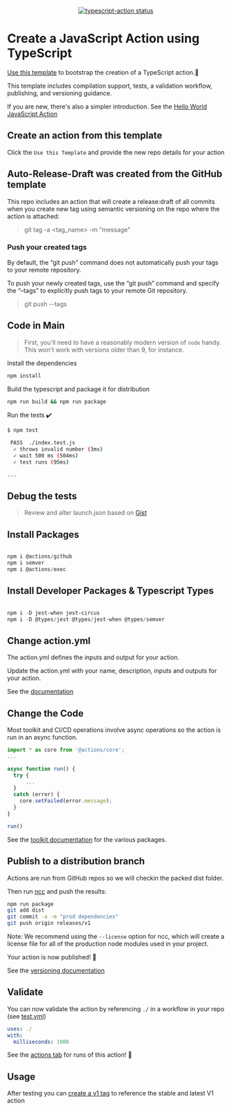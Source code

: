 <p align="center">
  <a href="https://github.com/John-Cassidy/auto-release-draft/actions"><img alt="typescript-action status" src="https://github.com/John-Cassidy/auto-release-draft/workflows/build-test/badge.svg"></a>
</p>

# Create a JavaScript Action using TypeScript

[Use this template](https://github.com/actions/typescript-action) to bootstrap the creation of a TypeScript action.:rocket:

This template includes compilation support, tests, a validation workflow, publishing, and versioning guidance.  

If you are new, there's also a simpler introduction.  See the [Hello World JavaScript Action](https://github.com/actions/hello-world-javascript-action)

## Create an action from this template

Click the `Use this Template` and provide the new repo details for your action

## Auto-Release-Draft was created from the GitHub template

This repo includes an action that will create a release:draft of all commits when you create new tag using semantic versioning on the repo where the action is attached:

> git tag -a <tag_name> -m "message"

### Push your created tags

By default, the “git push” command does not automatically push your tags to your remote repository.

To push your newly created tags, use the “git push” command and specify the “–tags” to explicitly push tags to your remote Git repository.

> git push --tags

## Code in Main

> First, you'll need to have a reasonably modern version of `node` handy. This won't work with versions older than 9, for instance.

Install the dependencies  

```bash
npm install
```

Build the typescript and package it for distribution

```bash
npm run build && npm run package
```

Run the tests :heavy_check_mark:  

```bash
$ npm test

 PASS  ./index.test.js
  ✓ throws invalid number (3ms)
  ✓ wait 500 ms (504ms)
  ✓ test runs (95ms)

...
```

## Debug the tests

> Review and alter launch.json based on [Gist](https://gist.github.com/jherax/231b2dda7f9cce20e13f4590594fdb70)

## Install Packages

```powershell

npm i @actions/github
npm i semver
npm i @actions/exec

```

## Install Developer Packages & Typescript Types

```powershell

npm i -D jest-when jest-circus
npm i -D @types/jest @types/jest-when @types/semver

```

## Change action.yml

The action.yml defines the inputs and output for your action.

Update the action.yml with your name, description, inputs and outputs for your action.

See the [documentation](https://help.github.com/en/articles/metadata-syntax-for-github-actions)

## Change the Code

Most toolkit and CI/CD operations involve async operations so the action is run in an async function.

```javascript
import * as core from '@actions/core';
...

async function run() {
  try { 
      ...
  } 
  catch (error) {
    core.setFailed(error.message);
  }
}

run()
```

See the [toolkit documentation](https://github.com/actions/toolkit/blob/master/README.md#packages) for the various packages.

## Publish to a distribution branch

Actions are run from GitHub repos so we will checkin the packed dist folder.

Then run [ncc](https://github.com/zeit/ncc) and push the results:

```bash
npm run package
git add dist
git commit -a -m "prod dependencies"
git push origin releases/v1
```

Note: We recommend using the `--license` option for ncc, which will create a license file for all of the production node modules used in your project.

Your action is now published! :rocket:

See the [versioning documentation](https://github.com/actions/toolkit/blob/master/docs/action-versioning.md)

## Validate

You can now validate the action by referencing `./` in a workflow in your repo (see [test.yml](.github/workflows/test.yml))

```yaml
uses: ./
with:
  milliseconds: 1000
```

See the [actions tab](https://github.com/actions/typescript-action/actions) for runs of this action! :rocket:

## Usage

After testing you can [create a v1 tag](https://github.com/actions/toolkit/blob/master/docs/action-versioning.md) to reference the stable and latest V1 action
